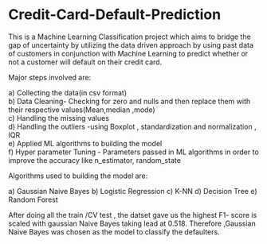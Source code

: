 # Credit-Card-Default-Prediction
This is a Machine Learning Classification project which aims to bridge the gap of uncertainty by utilizing the data driven approach by using past data of customers in conjunction with Machine Learning to predict whether or not a customer will default on their credit card.

Major steps involved are:

a) Collecting the data(in csv format)       
b) Data Cleaning- Checking for zero and nulls and then replace them with their respective values(Mean,median ,mode)           
c) Handling the missing values  
d) Handling the outliers -using Boxplot , standardization and normalization , IQR    
e) Applied ML algorithms to building the model               
f) Hyper parameter Tuning - Parameters passed in ML algorithms in order to improve the accuracy like n_estimator, random_state

Algorithms used to building the model are: 

a) Gaussian Naive Bayes
b) Logistic Regression 
c) K-NN
d) Decision Tree
e) Random Forest

After doing all the train /CV test , the datset gave us the highest F1- score is scaled with gaussian Naive Bayes taking lead at 0.518.
Therefore ,Gaussian Naive Bayes was chosen as the model to classify the defaulters.
